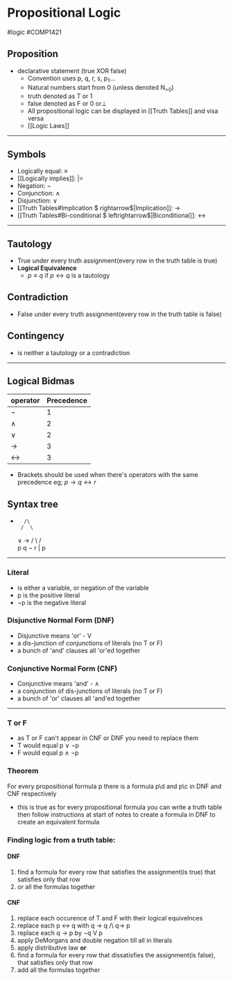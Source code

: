 # Propositional Logic
#logic #COMP1421 
## Proposition
- declarative statement (true XOR false)
	- Convention uses p, q, r, s, p<sub>1</sub>...
	- Natural numbers start from 0 (unless denoted N<sub>>0</sub>)
	- truth denoted as T or 1
	- false denoted as F or 0 or⊥
	- All propositional logic can be displayed in [[Truth Tables]] and visa versa
	- [[Logic Laws]]
---
## Symbols
- Logically equal:     $\equiv$
- [[Logically implies]]:   |=
- Negation: ¬
- Conjunction: $\wedge$
- Disjunction: $\vee$
- [[Truth Tables#Implication $ rightarrow$|Implication]]: $\rightarrow$
- [[Truth Tables#Bi-conditional $ leftrightarrow$|Biconditional]]: $\leftrightarrow$
---
## Tautology
- True under every truth assignment(every row in the truth table is true)
- **Logical Equivalence**
	- $p \equiv q$ if $p \leftrightarrow q$ is a tautology
## Contradiction
- False under every truth assignment(every row in the truth table is false)
## Contingency
- is neither a tautology or a contradiction

---
## Logical Bidmas
| operator | Precedence |
| -------- | ---------- |
| ¬        | 1          |
| $\wedge$        | 2          |
| $\vee$        | 2          |
| ->       | 3          |
| <->      | 3          |
- Brackets should be used when there's operators with the same precedence
	eg; $p \rightarrow q \leftrightarrow r$

## Syntax tree
-
		/\
	   /  \
  $\vee$           ->
/     \        /   \
p     q    ¬      r
             |
             p
---

### Literal
- is either a variable, or negation of the variable
- p is the positive literal
- ¬p is the negative literal 
### Disjunctive Normal Form (DNF)
- Disjunctive means 'or' - V
- a dis-junction of conjunctions of literals (no T or F)
- a bunch of 'and' clauses all 'or'ed together
### Conjunctive Normal Form (CNF)
- Conjunctive means 'and' - $\wedge$
- a conjunction of dis-junctions of literals (no T or F)
- a bunch of 'or' clauses all 'and'ed together
---

### T or F
- as T or F can't appear in CNF or DNF you need to replace them
- T would equal p $\vee$ ¬p
- F would equal p $\wedge$ ¬p 
### Theorem
For every propositional formula p there is a formula p\d and p\c in DNF and CNF respectively
- this is true as for every propositional formula you can write a truth table then follow instructions at start of notes to create a formula in DNF to create an equivalent formula
### Finding logic from a truth table:
#### DNF
1. find a formula for every row that satisfies the assignment(is true) that satisfies only that row
2. or all the formulas together
#### CNF
1. replace each occurence of T and F with their logical equivelnces
2. replace each p <-> q with q -> q /\ q-> p
3. replace each q -> p by ¬q V p
4. apply DeMorgans and double negation till all in literals
5. apply distributive law
	**or**
1. find a formula for every row that dissatisfies the assignment(is false), that satisfies only that row
2. add all the formulas together